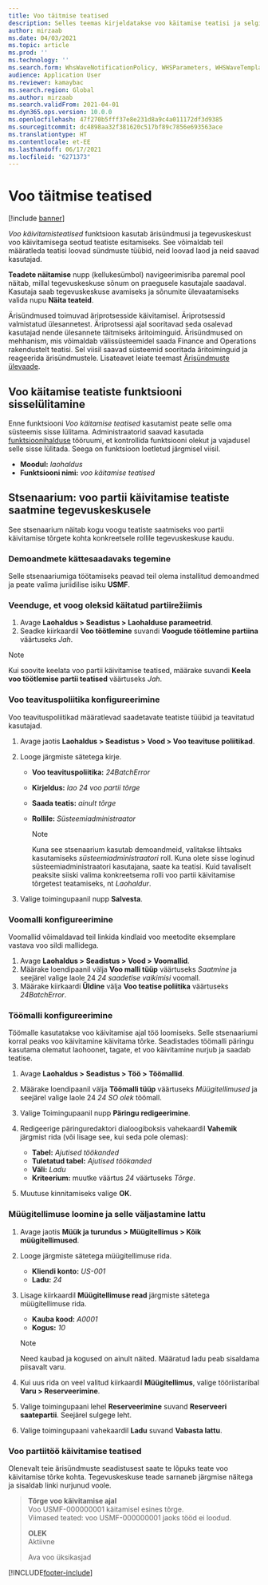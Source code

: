 ```yaml
---
title: Voo täitmise teatised
description: Selles teemas kirjeldatakse voo käitamise teatisi ja selgitatakse, kuidas neid seadistada.
author: mirzaab
ms.date: 04/03/2021
ms.topic: article
ms.prod: ''
ms.technology: ''
ms.search.form: WhsWaveNotificationPolicy, WHSParameters, WHSWaveTemplateTable, BusinessEventsWorkspace
audience: Application User
ms.reviewer: kamaybac
ms.search.region: Global
ms.author: mirzaab
ms.search.validFrom: 2021-04-01
ms.dyn365.ops.version: 10.0.0
ms.openlocfilehash: 47f270b5fff37e8e231d8a9c4a011172df3d9385
ms.sourcegitcommit: dc4898aa32f381620c517bf89c7856e693563ace
ms.translationtype: HT
ms.contentlocale: et-EE
ms.lasthandoff: 06/17/2021
ms.locfileid: "6271373"
---
```

# <a name="wave-execution-notifications"></a>Voo täitmise teatised

[!include [banner](../includes/banner.md)]

*Voo käivitamisteatised* funktsioon kasutab ärisündmusi ja tegevuskeskust voo käivitamisega seotud teatiste esitamiseks. See võimaldab teil määratleda teatisi loovad sündmuste tüübid, neid loovad laod ja neid saavad kasutajad.

**Teadete näitamise** nupp (kellukesümbol) navigeerimisriba paremal pool näitab, millal tegevuskeskuse sõnum on praegusele kasutajale saadaval. Kasutaja saab tegevuskeskuse avamiseks ja sõnumite ülevaatamiseks valida nupu **Näita teateid**.

Ärisündmused toimuvad äriprotsesside käivitamisel. Äriprotsessid valmistatud ülesannetest. Äriprotsessi ajal sooritavad seda osalevad kasutajad nende ülesannete täitmiseks äritoiminguid. Ärisündmused on mehhanism, mis võimaldab välissüsteemidel saada Finance and Operations rakendustelt teatisi. Sel viisil saavad süsteemid sooritada äritoiminguid ja reageerida ärisündmustele. Lisateavet leiate teemast [Ärisündmuste ülevaade](../../fin-ops-core/dev-itpro/business-events/home-page.md).

## <a name="turn-on-the-wave-execution-notifications-feature"></a>Voo käitamise teatiste funktsiooni sisselülitamine

Enne funktsiooni *Voo käitamise teatised* kasutamist peate selle oma süsteemis sisse lülitama. Administraatorid saavad kasutada [funktsioonihalduse](../../fin-ops-core/fin-ops/get-started/feature-management/feature-management-overview.md) tööruumi, et kontrollida funktsiooni olekut ja vajadusel selle sisse lülitada. Seega on funktsioon loetletud järgmisel viisil.

- **Moodul:** *laohaldus*
- **Funktsiooni nimi:** *voo käitamise teatised*

## <a name="scenario-send-wave-batch-execution-notifications-to-the-action-center"></a>Stsenaarium: voo partii käivitamise teatiste saatmine tegevuskeskusele

See stsenaarium näitab kogu voogu teatiste saatmiseks voo partii käivitamise tõrgete kohta konkreetsele rollile tegevuskeskuse kaudu.

### <a name="make-demo-data-available"></a>Demoandmete kättesaadavaks tegemine

Selle stsenaariumiga töötamiseks peavad teil olema installitud demoandmed ja peate valima juriidilise isiku **USMF**.

### <a name="make-sure-that-waves-are-run-in-batch-mode"></a>Veenduge, et voog oleksid käitatud partiirežiimis

1. Avage **Laohaldus \> Seadistus \> Laohalduse parameetrid**.
1. Seadke kiirkaardil **Voo töötlemine** suvandi **Voogude töötlemine partiina** väärtuseks *Jah*.

> [!NOTE]
> Kui soovite keelata voo partii käivitamise teatised, määrake suvandi **Keela voo töötlemise partii teatised** väärtuseks *Jah*.

### <a name="configure-a-wave-notification-policy"></a>Voo teavituspoliitika konfigureerimine

Voo teavituspoliitikad määratlevad saadetavate teatiste tüübid ja teavitatud kasutajad.

1. Avage jaotis **Laohaldus \> Seadistus \> Vood \> Voo teavituse poliitikad**.
1. Looge järgmiste sätetega kirje.

    - **Voo teavituspoliitika:** *24BatchError*
    - **Kirjeldus:** *lao 24 voo partii tõrge*
    - **Saada teatis:** *ainult tõrge*
    - **Rollile:** *Süsteemiadministraator*

        > [!NOTE]
        > Kuna see stsenaarium kasutab demoandmeid, valitakse lihtsaks kasutamiseks *süsteemiadministraatori* roll. Kuna olete sisse loginud süsteemiadministraatori kasutajana, saate ka teatisi. Kuid tavaliselt peaksite siiski valima konkreetsema rolli voo partii käivitamise tõrgetest teatamiseks, nt *Laohaldur*.

1. Valige toimingupaanil nupp **Salvesta**.

### <a name="configure-a-wave-template"></a>Voomalli konfigureerimine

Voomallid võimaldavad teil linkida kindlaid voo meetodite eksemplare vastava voo sildi mallidega.

1. Avage **Laohaldus \> Seadistus \> Vood \> Voomallid**.
1. Määrake loendipaanil välja **Voo malli tüüp** väärtuseks *Saatmine* ja seejärel valige laole 24 *24 saadetise vaikimisi* voomall.
1. Määrake kiirkaardi **Üldine** välja **Voo teatise poliitika** väärtuseks *24BatchError*.

### <a name="configure-a-work-template"></a>Töömalli konfigureerimine

Töömalle kasutatakse voo käivitamise ajal töö loomiseks. Selle stsenaariumi korral peaks voo käivitamine käivitama tõrke. Seadistades töömalli päringu kasutama olematut laohoonet, tagate, et voo käivitamine nurjub ja saadab teatise.

1. Avage **Laohaldus \> Seadistus \> Töö \> Töömallid**.
1. Määrake loendipaanil välja **Töömalli tüüp** väärtuseks *Müügitellimused* ja seejärel valige laole 24 *24 SO olek* töömall.
1. Valige Toimingupaanil nupp **Päringu redigeerimine**.
1. Redigeerige päringuredaktori dialoogiboksis vahekaardil **Vahemik** järgmist rida (või lisage see, kui seda pole olemas):

    - **Tabel:** *Ajutised töökanded*
    - **Tuletatud tabel:** *Ajutised töökanded*
    - **Väli:** *Ladu*
    - **Kriteerium:** muutke väärtus *24* väärtuseks *Tõrge*.

1. Muutuse kinnitamiseks valige **OK**.

### <a name="create-a-sales-order-and-release-it-to-the-warehouse"></a>Müügitellimuse loomine ja selle väljastamine lattu

1. Avage jaotis **Müük ja turundus \> Müügitellimus \> Kõik müügitellimused**.
1. Looge järgmiste sätetega müügitellimuse rida.

    - **Kliendi konto:** *US-001*
    - **Ladu:** *24*

1. Lisage kiirkaardil **Müügitellimuse read** järgmiste sätetega müügitellimuse rida.

    - **Kauba kood:** *A0001*
    - **Kogus:** *10*

    > [!NOTE]
    > Need kaubad ja kogused on ainult näited. Määratud ladu peab sisaldama piisavalt varu.

1. Kui uus rida on veel valitud kiirkaardil **Müügitellimus**, valige tööriistaribal **Varu \> Reserveerimine**.
1. Valige toimingupaani lehel **Reserveerimine** suvand **Reserveeri saatepartii**. Seejärel sulgege leht.
1. Valige toimingupaani vahekaardil **Ladu** suvand **Vabasta lattu**.

### <a name="notifications-from-wave-batch-job-execution"></a>Voo partiitöö käivitamise teatised

Olenevalt teie ärisündmuste seadistusest saate te lõpuks teate voo käivitamise tõrke kohta. Tegevuskeskuse teade sarnaneb järgmise näitega ja sisaldab linki nurjunud voole.

> **Tõrge voo käivitamise ajal**  
> Voo USMF-000000001 käitamisel esines tõrge.  
> Viimased teated: voo USMF-000000001 jaoks tööd ei loodud.
>
> **OLEK**  
> Aktiivne
>
> Ava voo üksikasjad

[!INCLUDE[footer-include](../../includes/footer-banner.md)]
